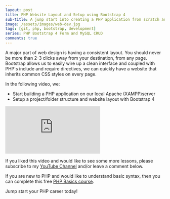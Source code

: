 ```yaml
---
layout: post
title: PHP Website Layout and Setup using Bootstrap 4
sub-title: A jump start into creating a PHP application from scratch and setting up a consistent layout for all pages. 
image: /assets/images/web-dev.jpg
tags: [git, php, bootstrap, development]
series: PHP Bootstrap 4 Form and MySQL CRUD
comments: true
---
```


A major part of web design is having a consistent layout. You should never be more than 2-3 clicks away from your destination, from any page. Bootstrap allows us to easily wire up a clean interface and coupled with PHP's include and require directives, we can quickly have a website that inherits common CSS styles on every page. 

In the following video, we:
- Start building a PHP application on our local Apache (XAMPP)server 
- Setup a project/folder structure and website layout with Bootstrap 4 

<div class="well embed-container">
    <iframe  src="https://www.youtube.com/embed/tbi8wNttzs4" frameborder="0" allow="accelerometer; autoplay; encrypted-media; gyroscope; picture-in-picture" allowfullscreen></iframe>
</div>

If you liked this video and would like to see some more lessons, please subscribe to my [YouTube Channel](http://bit.ly/2JlTIs4) and/or leave a comment below.


If you are new to PHP and would like to understand basic syntax, then you can complete this free [PHP Basics course](http://bit.ly/2nEh7NT). 

Jump start your PHP career today!